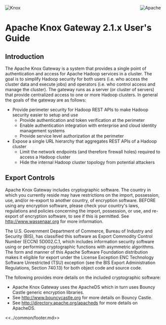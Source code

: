 <!--
   Licensed to the Apache Software Foundation (ASF) under one or more
   contributor license agreements.  See the NOTICE file distributed with
   this work for additional information regarding copyright ownership.
   The ASF licenses this file to You under the Apache License, Version 2.0
   (the "License"); you may not use this file except in compliance with
   the License.  You may obtain a copy of the License at

       https://www.apache.org/licenses/LICENSE-2.0

   Unless required by applicable law or agreed to in writing, software
   distributed under the License is distributed on an "AS IS" BASIS,
   WITHOUT WARRANTIES OR CONDITIONS OF ANY KIND, either express or implied.
   See the License for the specific language governing permissions and
   limitations under the License.
-->

<img src="../static/images/knox-logo.gif" alt="Knox"/>
<img src="../static/images/apache-logo.gif" align="right" alt="Apache"/>

# Apache Knox Gateway 2.1.x User's Guide #


## Introduction ##

The Apache Knox Gateway is a system that provides a single point of authentication and access for Apache Hadoop services in a cluster.
The goal is to simplify Hadoop security for both users (i.e. who access the cluster data and execute jobs) and operators (i.e. who control access and manage the cluster).
The gateway runs as a server (or cluster of servers) that provide centralized access to one or more Hadoop clusters.
In general the goals of the gateway are as follows:

* Provide perimeter security for Hadoop REST APIs to make Hadoop security easier to setup and use
    * Provide authentication and token verification at the perimeter
    * Enable authentication integration with enterprise and cloud identity management systems
    * Provide service level authorization at the perimeter
* Expose a single URL hierarchy that aggregates REST APIs of a Hadoop cluster
    * Limit the network endpoints (and therefore firewall holes) required to access a Hadoop cluster
    * Hide the internal Hadoop cluster topology from potential attackers


## Export Controls ##

Apache Knox Gateway includes cryptographic software.
The country in which you currently reside may have restrictions on the import, possession, use, and/or
re-export to another country, of encryption software.
BEFORE using any encryption software, please check your country's laws, regulations and policies concerning the
import, possession, or use, and re-export of encryption software, to see if this is permitted.
See http://www.wassenaar.org for more information.

The U.S. Government Department of Commerce, Bureau of Industry and Security (BIS),
has classified this software as Export Commodity Control Number (ECCN) 5D002.C.1,
which includes information security software using or performing cryptographic functions with asymmetric algorithms.
The form and manner of this Apache Software Foundation distribution makes it eligible for export under the
License Exception ENC Technology Software Unrestricted (TSU) exception
(see the BIS Export Administration Regulations, Section 740.13) for both object code and source code.

The following provides more details on the included cryptographic software:

* Apache Knox Gateway uses the ApacheDS which in turn uses Bouncy Castle generic encryption libraries.
* See http://www.bouncycastle.org for more details on Bouncy Castle.
* See http://directory.apache.org/apacheds for more details on ApacheDS.


<<../common/footer.md>>

